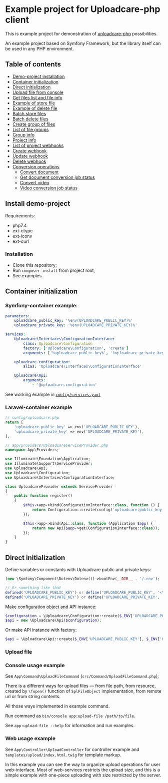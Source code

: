 Example project for Uploadcare-php client
=========================================

This is example project for demonstration of [uploadcare-php](https://github.com/uploadcare/uploadcare-php) possibilities.

An example project based on Symfony Framework, but the library itself can be used in any PHP environment. 

## Table of contents

- [Demo-project installation](#install-demo-project)
- [Container initialization](#container-initialization)
- [Direct initialization](#direct-initialization)
- [Upload file from console](#upload-file)
- [Get files list and file info](#files-and-file-info)
- [Example of store file](#store-file)
- [Example of delete file](#delete-file)
- [Batch store files](#batch-store-files)
- [Batch delete files](#batch-delete-files)
- [Create group of files](#create-group)
- [List of file groups](#list-of-file-groups)
- [Group info](#group-info)
- [Project info](#project-info)
- [List of project webhooks](#list-of-webhooks)
- [Create webhook](#create-webhook)
- [Update webhook](#update-webhook)
- [Delete webhook](#delete-webhook)
- [Conversion operations](#conversion-operations)
    - [Convert document](#convert-documen)
    - [Get document conversion job status](#document-conversion-status)
    - [Convert video](#convert-video)
    - [Video conversion job status](#video-conversion-status)

## Install demo-project

Requirements:

- php7.4
- ext-ctype
- ext-iconv
- ext-curl

### Installation

- Clone this repository;
- Run `composer install` from project root;
- See examples

## Container initialization

### Symfony-container example:

```yaml
parameters:
    uploadcare_public_key: '%env(UPLOADCARE_PUBLIC_KEY)%'
    uploadcare_private_key: '%env(UPLOADCARE_PRIVATE_KEY)%'

services:
    Uploadcare\Interfaces\ConfigurationInterface:
        class: Uploadcare\Configuration
        factory: ['Uploadcare\Configuration', 'create']
        arguments: ['%uploadcare_public_key%', '%uploadcare_private_key%']

    uploadcare.configuration:
        alias: 'Uploadcare\Interfaces\ConfigurationInterface'

    Uploadcare\Api:
        arguments:
            - '@uploadcare.configuration'
```

See working example in [`config/services.yaml`](config/services.yaml)

### Laravel-container example

```php
// config/uploadcare.php
return [
    'uploadcare_public_key' => env('UPLOADCARE_PUBLIC_KEY'),
    'uploadcare_private_key' => env('UPLOADCARE_PRIVATE_KEY'),
];
```

```php
// app/providers/UploadcareServiceProvider.php
namespace App\Providers;

use Illuminate\Foundation\Application;
use Illuminate\Support\ServiceProvider;
use Uploadcare\Api;
use Uploadcare\Configuration;
use Uploadcare\Interfaces\ConfigurationInterface;

class UploadcareProvider extends ServiceProvider
{
    public function register()
    {
        $this->app->bind(ConfigurationInterface::class, function () {
            return Configuration::create(config('uploadcare.public_key'), config('uploadcare.private_key'));
        });

        $this->app->bind(Api::class, function (Application $app) {
            return new Api($app->get(ConfigurationInterface::class));
        });
    }
}
```

## Direct initialization

Define variables or constants with Uploadcare public and private keys:

```php
(new \Symfony\Component\Dotenv\Dotenv())->bootEnv(__DIR__ . '/.env');

// Or something like that
defined('UPLOADCARE_PUBLIC_KEY') or define('UPLOADCARE_PUBLIC_KEY', '<Your public key>');
defined('UPLOADCARE_PRIVATE_KEY') or define('UPLOADCARE_PRIVATE_KEY', '<Your private key>');
```

Make configuration object and API instance:

```php
$configuration = \Uploadcare\Configuration::create($_ENV['UPLOADCARE_PUBLIC_KEY'], $_ENV['UPLOADCARE_PRIVATE_KEY']);
$api = new \Uploadcare\Api($configuration);
```

Or make API instance with factory:

```php
$api = \Uploadcare\Api::create($_ENV['UPLOADCARE_PUBLIC_KEY'], $_ENV['UPLOADCARE_PRIVATE_KEY']);
```

### Upload file

### Console usage example

See `App\Command\UploadFileCommand` (`src/Command/UploadFileCommand.php`);

There is a different ways for upload files — from file path, from resource, created by `\fopen()` function of `SplFileObject` implementation, from remote url or from string contents.

All those ways implemented in example command.

Run command as `bin/console app:upload-file /path/to/file`.

See `app:upload-file --help` for information and run examples.

### Web usage example

See `App\Controller\UploadController` for controller example and `templates/upload/index.html.twig` for template markup.

In this example you can see the way to organize upload operations for user web-interface. Most of web-services restricts the upload size, and this is a simple example with one-piece uploading with size restricted by the server. 
